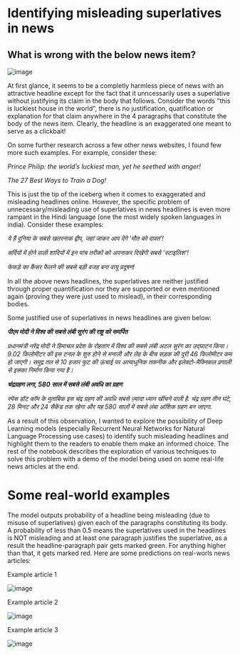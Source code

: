 # Identifying misleading superlatives in news

## What is wrong with the below news item?


![image](https://user-images.githubusercontent.com/54985804/146586089-6191de7a-c489-4381-9c8d-e259fdda2f62.png)



At first glance, it seems to be a completly harmless piece of news with an attractive headline except for the fact that it unncessarily uses a superlative without justifying its claim in the body that follows. Consider the words "this is luckiest house in the world", there is no justification, quatification or explanation for that claim anywhere in the 4 paragraphs that constitute the body of the news item. Clearly, the headline is an exaggerated one meant to serve as a clickbait!

On some further research across a few other news websites, I found few more such examples. For example, consider these:

*Prince Philip: the world’s luckiest man, yet he seethed with anger!*

*The 27 Best Ways to Train a Dog!*

This is just the tip of the iceberg when it comes to exaggerated and misleading headlines online. However, the specific problem of unnecessary/misleading use of superlatives in news headlines is even more rampant in the Hindi language (one the most widely spoken languages in india). Consider these examples:

*ये हैं दुनिया के सबसे खतरनाक द्वीप, जहां जाकर आप देंगे 'मौत को दावत'!*

*सर्दियों में होने वाली शादियों में इन पांच तरीकों को अपनाकर दिखेंगी सबसे 'स्टाइलिश'!*

*फेफड़े का कैंसर फैलने की सबसे बड़ी वजह बना वायु प्रदूषण!*

In all the above news headlines, the superlatives are neither justified through proper quantification nor they are supported or even mentioned again (proving they were just used to mislead), in their corresponding bodies.

Some justified use of superlatives in news headlines are given below:

***पीएम मोदी ने विश्‍व की सबसे लंबी सुरंग की राष्ट्र को समर्पित***

*प्रधानमंत्री नरेंद्र मोदी ने हिमाचल प्रदेश के रोहतांग में विश्‍व की सबसे लंबी अटल सुरंग का उद्घाटन किया। 9.02 किलोमीटर की इस टनल के शुरु होने से मनाली और लेह के बीच सड़क की दूरी 46 किलोमीटर कम हो जाएगी। समुद्र तल से 10 हजार फुट की ऊंचाई पर अत्याधुनिक तकनीक और इलेक्टो-मैक्निकल प्रणाली से इसका निर्माण किया गया है।*


***चंद्रग्रहण लगा, 580 साल में सबसे लंबी अवधि का ग्रहण***

*स्पेस डॉट कॉम के मुताबिक इस चंद्र ग्रहण की अवधि सबसे ज़्यादा ध्यान खींचने वाली है. चंद्र ग्रहण तीन घंटे, 28 मिनट और 24 सैकेंड तक रहेगा और यह 580 सालों में सबसे लंबा आंशिक ग्रहण बन जाएगा.*

As a result of this observation, I wanted to explore the possibility of Deep Learning models (especially Recurrent Neural Networks for Natural Language Processing use cases) to identify such misleading headlines and highlight them to the readers to enable them make an informed choice. The rest of the notebook describes the exploration of various techniques to solve this problem with a demo of the model being used on some real-life news articles at the end.



# Some real-world examples

The model outputs probability of a headline being misleading (due to misuse of superlatives) given each of the paragraphs constituting its body. A probability of less than 0.5 means the superlatives used in the headlines is NOT misleading and at least one paragraph justifies the superlative, as a result the headline-paragraph pair gets marked green. For anything higher than that, it gets marked red. Here are some predictions on real-worls news articles:

Example article 1


![image](https://user-images.githubusercontent.com/54985804/146522148-b53cf495-9552-4b4f-a872-527328828c36.png)

Example article 2


![image](https://user-images.githubusercontent.com/54985804/146522769-f0c7cffd-e4c5-4e11-a53a-ee61470f9e28.png)

Example article 3


![image](https://user-images.githubusercontent.com/54985804/146522960-6243b02b-a99e-49f9-8ff4-ee0e12ce254b.png)


